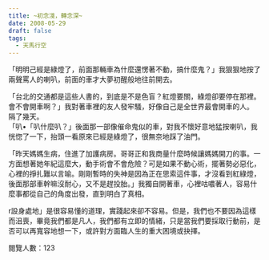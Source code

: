 ```yaml
---
title: ~初念淺，轉念深~
date: 2008-05-29
draft: false
tags:
  - 天馬行空
---
```

「明明己經是綠燈了，前面那輛車為什麼還愣著不動，搞什麼鬼？」我狠狠地按了兩聲罵人的喇叭，前面的車才大夢初醒般地往前開去。  

「台北的交通都是這些人書的，到底是不是色盲？紅燈要關，綠燈卻要停在那裡。會不會開車啊？」我對著車裡的友人發牢騷，好像自己是全世界最會開車的人。  
隔了幾天。  
「叭•「叭什麼叭？」後面那一部像催命鬼似的車，對我不懷好意地猛按喇叭，我恍惚了一下，抬頭一看原來已經是綠燈了，很無奈地踩了油門。  

「昨天媽媽生病，住進了加護病房。哥哥正和我商量什麼時候讓媽媽開刀的事。一方面想著她年紀這麼大，動手術會不會危險？可是如果不動心術，擺著勢必惡化，心裡的掙扎難以言喻。剛剛暫時的失神是因為正在思索這件事，才沒看到紅綠燈，後面那部車幹嘛沒耐心，又不是趕投胎。」我獨自開著車，心裡咕噥著人，容易什麼事都從自己的角度出發，直到明白了真相。  

r設身處地」是很容易懂的道理，實踐起來卻不容易。但是，我們也不要因為這樣而沮喪，畢竟我們都是凡人，我們都有立即的情緒，只是當我們要採取行動前，是否可以再寬容地想一下，或許對方面臨人生的重大困境或抉擇。  


閱覽人數：123